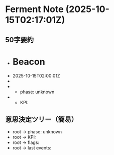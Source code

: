 # Ferment Note (2025-10-15T02:17:01Z)

## 50字要約
- # Beacon
- 2025-10-15T02:00:01Z
- 
- - phase: unknown
- - KPI:

## 意思決定ツリー（簡易）
- root -> phase: unknown
- root -> KPI:
- root -> flags:
- root -> last events:
